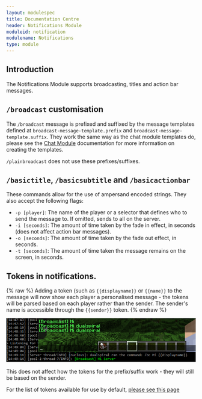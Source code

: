 ```yaml
---
layout: modulespec
title: Documentation Centre
header: Notifications Module
moduleid: notification
modulename: Notifications
type: module
---
```


## Introduction

The Notifications Module supports broadcasting, titles and action bar messages. 
## `/broadcast` customisation

The `/broadcast` message is prefixed and suffixed by the message templates defined at `broadcast-message-template.prefix` and `broadcast-message-template.suffix`. 
They work the same way as the chat module templates do, please see the [Chat Module](chat.html) documentation for more information on creating the templates.

`/plainbroadcast` does not use these prefixes/suffixes.

## `/basictitle`, `/basicsubtitle` and `/basicactionbar`

These commands allow for the use of ampersand encoded strings. They also accept the following flags:

* `-p [player]`: The name of the player or a selector that defines who to send the message to. If omitted, sends to all on the server.
* `-i [seconds]`: The amount of time taken by the fade in effect, in seconds (does not affect action bar messages).
* `-o [seconds]`: The amount of time taken by the fade out effect, in seconds.
* `-t [seconds]`: The amount of time taken the message remains on the screen, in seconds.

## Tokens in notifications.

{% raw %}
Adding a token (such as `{{displayname}}` or `{{name}}` to the message will now show each player a personalised message - the tokens will be parsed based on each player rather than the sender. The sender's name is accessible through the `{{sender}}` token.
{% endraw %}

![Console and Player](../../img/docs/bc.png)

This does not affect how the tokens for the prefix/suffix work - they will still be based on the sender.

For the list of tokens available for use by default, [please see this page](../links-and-tokens.html)
